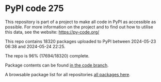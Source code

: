 # PyPI code 275

This repository is part of a project to make all code in PyPI as accessible as possible. For more information 
on the project and to find out how to utilise this data, see the website: https://py-code.org/

This repo contains 18320 packages uploaded to PyPI between 
2024-05-23 06:38 and 2024-05-24 22:25.

The repo is 96% (17694/18320) complete.

Package contents can be found [in the code branch](https://github.com/pypi-data/pypi-mirror-275/tree/code/packages).

A browsable package list for all repositories [all packages here](https://py-code.org/repositories/pypi-mirror-275).


